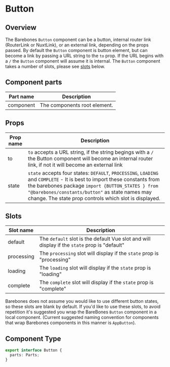 # Button

## Overview
The Barebones `Button` component can be a button, internal router link (RouterLink or NuxtLink), or an external link, depending on the props passed. By default the `Button` component is button element, but can become a link by passing a URL string to the `to` prop. If the URL begins with a `/` the `Button` component will assume it is internal. The `Button` component takes a number of slots, please see [slots](/guide/components/button.html#slots) below.

## Component parts

| Part name | Description |
|-----------|-------------|
| component | The components root element. |

## Props

| Prop name | Description |
|-----------|-------------|
| to | `to` accepts a URL string, if the string begings with a `/` the Button component will become an internal router link, if not it will become an external link |
| state | `state` accepts four states: `DEFAULT`, `PROCESSING`, `LOADING` and `COMPLETE` - It is best to import these constants from the barebones package `import {BUTTON_STATES } from "@barebones/constants/button"` as state names may change. The state prop controls which slot is displayed. |

## Slots

| Slot name | Description |
|-----------|-------------|
| default | The `default` slot is the default Vue slot and will display if the `state` prop is "default" |
| processing | The `processing` slot will display if the `state` prop is "processing" |
| loading | The `loading` slot will display if the `state` prop is "loading" |
| complete | The `complete` slot will display if the `state` prop is "complete" |

Barebones does not assume you would like to use different button states, so these slots are blank by default. If you'd like to use these slots, to avoid repetition it's suggested you wrap the BareBones `Button` component in a local component. (Current suggested naming convention for components that wrap Barebones components in this manner is `AppButton`).

## Component Type

```ts
export interface Button {
  parts: Parts;
}
```